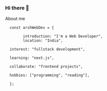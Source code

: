 ### Hi there 👋

About me

      const arshWebDev = {

            introduction: "I'm a Web Developer",
            location: "India",
  
      interest: "fullstack development",
  
      learning: "next.js",
  
      collaborate: "frontend projects",
  
      hobbies: ["programming", "reading"],
  
      };
<!--
**codeStreet01/codeStreet01** is a ✨ _special_ ✨ repository because its `README.md` (this file) appears on your GitHub profile.

Here are some ideas to get you started:

- 🔭 I’m currently working on ...
- 🌱 I’m currently learning ...
- 👯 I’m looking to collaborate on ...
- 🤔 I’m looking for help with ...
- 💬 Ask me about ...
- 📫 How to reach me: ...
- 😄 Pronouns: ...
- ⚡ Fun fact: ...
My pers
-->
